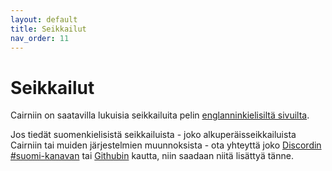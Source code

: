 ```yaml
---
layout: default
title: Seikkailut
nav_order: 11
---
```


# Seikkailut

Cairniin on saatavilla lukuisia seikkailuita pelin [englanninkielisiltä sivuilta](https://cairnrpg.com/adventures/).

Jos tiedät suomenkielisistä seikkailuista - joko alkuperäisseikkailuista Cairniin tai muiden järjestelmien muunnoksista - ota yhteyttä joko [Discordin #suomi-kanavan](/discord-server/) tai [Githubin](https://github.com/kari/cairn-fi/issues) kautta, niin saadaan niitä lisättyä tänne.
